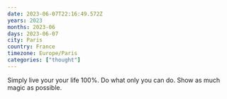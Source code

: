 ```yaml
---
date: 2023-06-07T22:16:49.572Z
years: 2023
months: 2023-06
days: 2023-06-07
city: Paris
country: France
timezone: Europe/Paris
categories: ["thought"]
---
```

Simply live your your life 100%. Do what only you can do. Show as much magic as possible.
